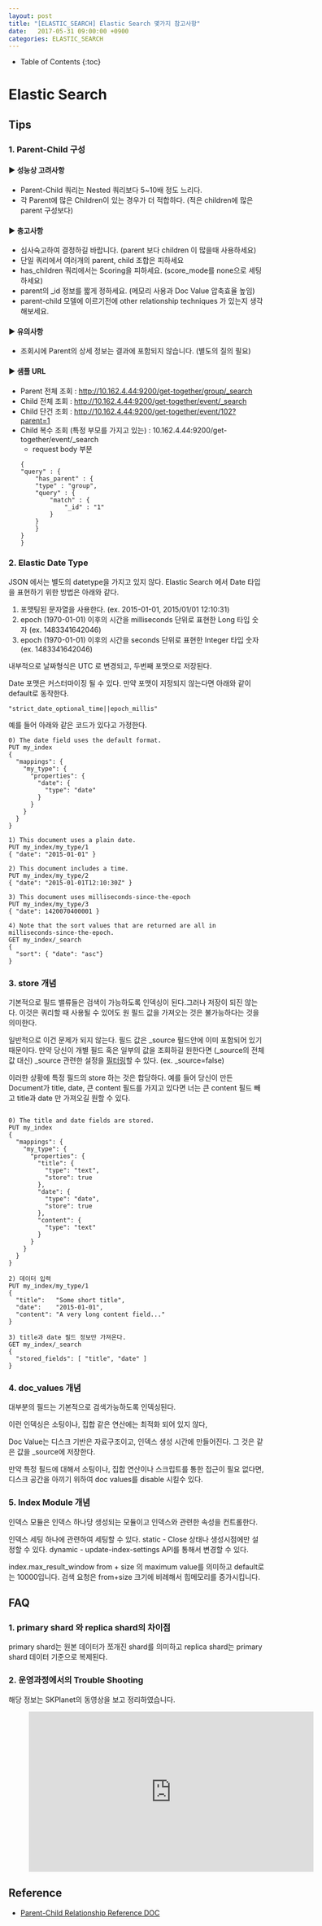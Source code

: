 ```yaml
---
layout: post
title: "[ELASTIC_SEARCH] Elastic Search 몇가지 참고사항"
date:   2017-05-31 09:00:00 +0900
categories: ELASTIC_SEARCH
---
```


* Table of Contents
{:toc}

# Elastic Search

## Tips

### 1. Parent-Child 구성

#### ▶ 성능상 고려사항
 - Parent-Child 쿼리는 Nested 쿼리보다 5~10배 정도 느리다.
 - 각 Parent에 많은 Children이 있는 경우가 더 적합하다.
    (적은 children에 많은 parent 구성보다)

#### ▶ 충고사항
 - 심사숙고하여 결정하길 바랍니다. (parent 보다 children 이 많을때 사용하세요)
 - 단일 쿼리에서 여러개의 parent, child 조합은 피하세요
 - has_children 쿼리에서는 Scoring을 피하세요. (score_mode를 none으로 세팅하세요)
 - parent의 _id 정보를 짧게 정하세요. (메모리 사용과 Doc Value 압축효율 높임)
 - parent-child 모델에 이르기전에 other relationship techniques 가 있는지 생각해보세요.

#### ▶ 유의사항
 - 조회시에 Parent의 상세 정보는 결과에 포함되지 않습니다. (별도의 질의 필요)

#### ▶ 샘플 URL
- Parent 전체 조회 : http://10.162.4.44:9200/get-together/group/_search
- Child 전체 조회 : http://10.162.4.44:9200/get-together/event/_search
- Child 단건 조회 : http://10.162.4.44:9200/get-together/event/102?parent=1
- Child 복수 조회 (특정 부모를 가지고 있는) : 10.162.4.44:9200/get-together/event/_search
    - request body 부분
    ~~~
    {
    "query" : {
        "has_parent" : {
        "type" : "group",
        "query" : {
            "match" : {          
                "_id" : "1"
            }
        }
        }
    }
    }
    ~~~

### 2. Elastic Date Type

JSON 에서는 별도의 datetype을 가지고 있지 않다.
Elastic Search 에서 Date 타입을 표현하기 위한 방법은 아래와 같다.

1. 포맷팅된 문자열을 사용한다. (ex. 2015-01-01, 2015/01/01 12:10:31)
2. epoch (1970-01-01) 이후의 시간을 milliseconds 단위로 표현한 Long 타입 숫자 (ex. 1483341642046)
3. epoch (1970-01-01) 이후의 시간을 seconds 단위로 표현한 Integer 타입 숫자 (ex. 1483341642046)

내부적으로 날짜형식은 UTC 로 변경되고, 두번째 포맷으로 저장된다.

Date 포맷은 커스터마이징 될 수 있다.
만약 포맷이 지정되지 않는다면 아래와 같이 default로 동작한다.

~~~
"strict_date_optional_time||epoch_millis"
~~~

예를 들어 아래와 같은 코드가 있다고 가정한다.
~~~
0) The date field uses the default format.
PUT my_index
{
  "mappings": {
    "my_type": {
      "properties": {
        "date": {
          "type": "date" 
        }
      }
    }
  }
}

1) This document uses a plain date.
PUT my_index/my_type/1
{ "date": "2015-01-01" } 

2) This document includes a time.
PUT my_index/my_type/2
{ "date": "2015-01-01T12:10:30Z" } 

3) This document uses milliseconds-since-the-epoch
PUT my_index/my_type/3
{ "date": 1420070400001 } 

4) Note that the sort values that are returned are all in milliseconds-since-the-epoch.
GET my_index/_search
{
  "sort": { "date": "asc"} 
}
~~~

### 3. store 개념
기본적으로 필드 밸류들은 검색이 가능하도록 인덱싱이 된다.그러나 저장이 되진 않는다.
이것은 쿼리할 때 사용될 수 있어도 원 필드 값을 가져오는 것은 불가능하다는 것을 의미한다.

일반적으로 이건 문제가 되지 않는다.
필드 값은 _source 필드안에 이미 포함되어 있기 때문이다.
만약 당신이 개별 필드 혹은 일부의 값을 조회하길 원한다면 (_source의 전체 값 대신)
_source 관련한 설정을 [필터링](https://www.elastic.co/guide/en/elasticsearch/reference/current/search-request-source-filtering.html)할 수 있다. (ex. _source=false)

이러한 상황에 특정 필드의 store 하는 것은 합당하다.
예를 들어 당신이 만든 Document가 title, date, 큰 content 필드를 가지고 있다면
너는 큰 content 필드 빼고 title과 date 만 가져오길 원할 수 있다.

~~~

0) The title and date fields are stored.
PUT my_index
{
  "mappings": {
    "my_type": {
      "properties": {
        "title": {
          "type": "text",
          "store": true 
        },
        "date": {
          "type": "date",
          "store": true 
        },
        "content": {
          "type": "text"
        }
      }
    }
  }
}

2) 데이터 입력
PUT my_index/my_type/1
{
  "title":   "Some short title",
  "date":    "2015-01-01",
  "content": "A very long content field..."
}

3) title과 date 필드 정보만 가져온다.
GET my_index/_search
{
  "stored_fields": [ "title", "date" ] 
}
~~~

### 4. doc_values 개념

대부분의 필드는 기본적으로 검색가능하도록 인덱싱된다.

이런 인덱싱은 소팅이나, 집합 같은 연산에는 최적화 되어 있지 않다,

Doc Value는 디스크 기반은 자료구조이고, 인덱스 생성 시간에 만들어진다.
그 것은 같은 값을 _source에 저장한다. 

만약 특정 필드에 대해서 소팅이나, 집합 연산이나  스크립트를 통한 접근이 필요 없다면,
디스크 공간을 아끼기 위하여 doc values를 disable 시킬수 있다.

### 5. Index Module 개념

인덱스 모듈은 인덱스 하나당 생성되는 모듈이고 인덱스와 관련한 속성을 컨트롤한다.

인덱스 세팅 하나에 관련하여 세팅할 수 있다.
static - Close 상태나 생성시점에만 설정할 수 있다.
dynamic - update-index-settings API를 통해서 변경할 수 있다.

index.max_result_window
from + size 의 maximum value를 의미하고 default로는 10000입니다.
검색 요청은 from+size 크기에 비례해서 힙메모리를 증가시킵니다.

## FAQ

### 1. primary shard 와 replica shard의 차이점
primary shard는 원본 데이터가 쪼개진 shard를 의미하고 
replica shard는 primary shard 데이터 기준으로 복제된다.

### 2. 운영과정에서의 Trouble Shooting
해당 정보는 SKPlanet의 동영상을 보고 정리하였습니다.

<figure class="video_container">
  <iframe width="560" height="315" src="https://www.youtube.com/embed/y0fSe5nLeMs" frameborder="0" allowfullscreen></iframe>
</figure>

## Reference
- [Parent-Child Relationship Reference DOC](https://www.elastic.co/guide/en/elasticsearch/guide/master/parent-child.html )